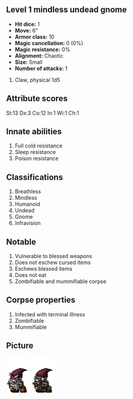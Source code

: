 ## Level 1 mindless undead gnome
- **Hit dice:** 1
- **Move:** 6"
- **Armor class:** 10
- **Magic cancellation:** 0 (0%)
- **Magic resistance:** 0%
- **Alignment:** Chaotic
- **Size:** Small
- **Number of attacks:** 1
1. Claw, physical 1d5
## Attribute scores
St:13 Dx:3 Co:12 In:1 Wi:1 Ch:1
## Innate abilities
1. Full cold resistance
2. Sleep resistance
3. Poison resistance
## Classifications
1. Breathless
2. Mindless
3. Humanoid
4. Undead
5. Gnome
6. Infravision
## Notable
1. Vulnerable to blessed weapons
2. Does not eschew cursed items
3. Eschews blessed items
4. Does not eat
5. Zombifiable and mummifiable corpse
## Corpse properties
1. Infected with terminal illness
2. Zombifiable
3. Mummifiable
## Picture
![Gnome zombie](https://github.com/hyvanmielenpelit/GnollHackTileSet/blob/main/Monsters/gnome_zombie/gnome_zombie.png) ![Gnome zombie](https://github.com/hyvanmielenpelit/GnollHackTileSet/blob/main/Monsters/gnome_zombie/gnome_zombie_female.png)
